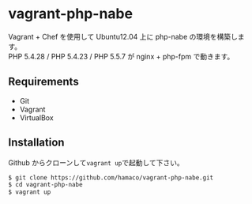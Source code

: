 # vagrant-php-nabe

Vagrant + Chef を使用して Ubuntu12.04 上に php-nabe の環境を構築します。  
PHP 5.4.28 / PHP 5.4.23 / PHP 5.5.7 が nginx + php-fpm で動きます。

## Requirements

- Git
- Vagrant
- VirtualBox

## Installation

Github からクローンして``vagrant up``で起動して下さい。

```bash
$ git clone https://github.com/hamaco/vagrant-php-nabe.git
$ cd vagrant-php-nabe
$ vagrant up
```

